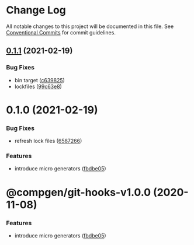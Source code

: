 # Change Log

All notable changes to this project will be documented in this file.
See [Conventional Commits](https://conventionalcommits.org) for commit guidelines.

## [0.1.1](https://github.com/developer239/compgen/compare/@compgen/git-hooks@0.1.0...@compgen/git-hooks@0.1.1) (2021-02-19)


### Bug Fixes

* bin target ([c639825](https://github.com/developer239/compgen/commit/c639825f9c5c430880d33deeb648c9a087102fae))
* lockfiles ([99c63e8](https://github.com/developer239/compgen/commit/99c63e8f7192b2a8262f74e6f0fbd6943ebc1eb4))





# 0.1.0 (2021-02-19)


### Bug Fixes

* refresh lock files ([6587266](https://github.com/developer239/compgen/commit/658726677f8e29849ac47411a84a5569008fa3e0))


### Features

* introduce micro generators ([fbdbe05](https://github.com/developer239/compgen/commit/fbdbe0523b9f3187c4f8d08248eeb8a679650afd))





# @compgen/git-hooks-v1.0.0 (2020-11-08)


### Features

* introduce micro generators ([fbdbe05](https://github.com/developer239/compgen/commit/fbdbe0523b9f3187c4f8d08248eeb8a679650afd))
